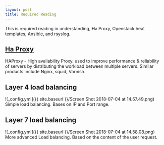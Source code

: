 ```yaml
---
layout: post
title: Required Reading
---
```


<div class="message">
  This is required reading in understanding, Ha Proxy, Openstack heat templates,
  Ansible, and rsyslog.
</div>

## <a href="https://www.haproxy.com/solutions/load-balancing/">Ha Proxy</a>

HAProxy - High availability Proxy.
used to improve performance & reliability of servers by distributing the workload between multiple servers.
Similar products include Nginx, squid, Varnish.

## Layer 4 load balancing
![_config.yml]({{ site.baseurl }}/Screen Shot 2018-07-04 at 14.57.49.png)
Simple load balancing. Bases on IP and Port range.
## Layer 7 load balancing
![_config.yml]({{ site.baseurl }}/Screen Shot 2018-07-04 at 14.58.08.png)
More advanced Load balancing. Based on the content of the user request.

